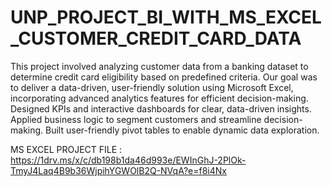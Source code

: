 # UNP_PROJECT_BI_WITH_MS_EXCEL_CUSTOMER_CREDIT_CARD_DATA

This project involved analyzing customer data from a banking dataset to determine credit card eligibility based on predefined criteria. Our goal was to deliver a data-driven, user-friendly solution using Microsoft Excel, incorporating advanced analytics features for efficient decision-making. Designed KPIs and interactive dashboards for clear, data-driven insights. Applied business logic to segment customers and streamline decision-making. Built user-friendly pivot tables to enable dynamic data exploration.

MS EXCEL PROJECT FILE : https://1drv.ms/x/c/db198b1da46d993e/EWInGhJ-2PlOk-TmyJ4Laq4B9b36WjpihYGWOlB2Q-NVqA?e=f8i4Nx
